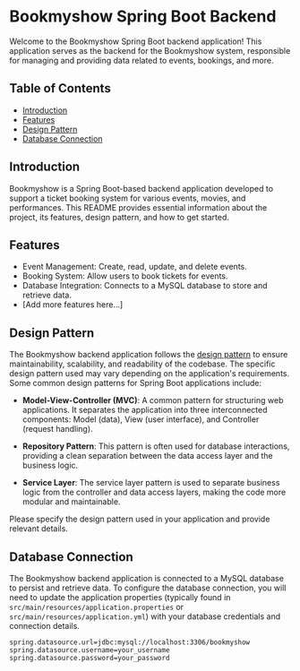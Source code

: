 # Bookmyshow Spring Boot Backend

Welcome to the Bookmyshow Spring Boot backend application! This application serves as the backend for the Bookmyshow system, responsible for managing and providing data related to events, bookings, and more.

## Table of Contents
- [Introduction](#introduction)
- [Features](#features)
- [Design Pattern](#design-pattern)
- [Database Connection](#database-connection)


## Introduction

Bookmyshow is a Spring Boot-based backend application developed to support a ticket booking system for various events, movies, and performances. This README provides essential information about the project, its features, design pattern, and how to get started.

## Features

- Event Management: Create, read, update, and delete events.
- Booking System: Allow users to book tickets for events.
- Database Integration: Connects to a MySQL database to store and retrieve data.
- [Add more features here...]

## Design Pattern

The Bookmyshow backend application follows the [design pattern](https://en.wikipedia.org/wiki/Software_design_pattern) to ensure maintainability, scalability, and readability of the codebase. The specific design pattern used may vary depending on the application's requirements. Some common design patterns for Spring Boot applications include:

- **Model-View-Controller (MVC)**: A common pattern for structuring web applications. It separates the application into three interconnected components: Model (data), View (user interface), and Controller (request handling).

- **Repository Pattern**: This pattern is often used for database interactions, providing a clean separation between the data access layer and the business logic.

- **Service Layer**: The service layer pattern is used to separate business logic from the controller and data access layers, making the code more modular and maintainable.

Please specify the design pattern used in your application and provide relevant details.

## Database Connection

The Bookmyshow backend application is connected to a MySQL database to persist and retrieve data. To configure the database connection, you will need to update the application properties (typically found in `src/main/resources/application.properties` or `src/main/resources/application.yml`) with your database credentials and connection details.

```properties
spring.datasource.url=jdbc:mysql://localhost:3306/bookmyshow
spring.datasource.username=your_username
spring.datasource.password=your_password
